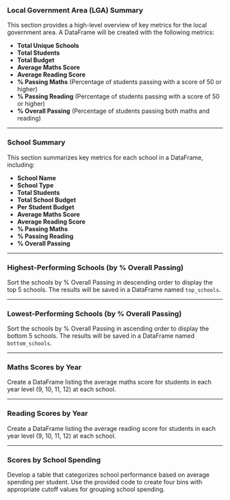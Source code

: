 ### Local Government Area (LGA) Summary

This section provides a high-level overview of key metrics for the local government area. A DataFrame will be created with the following metrics:

- **Total Unique Schools**
- **Total Students**
- **Total Budget**
- **Average Maths Score**
- **Average Reading Score**
- **% Passing Maths** (Percentage of students passing with a score of 50 or higher)
- **% Passing Reading** (Percentage of students passing with a score of 50 or higher)
- **% Overall Passing** (Percentage of students passing both maths and reading)

---

### School Summary

This section summarizes key metrics for each school in a DataFrame, including:

- **School Name**
- **School Type**
- **Total Students**
- **Total School Budget**
- **Per Student Budget**
- **Average Maths Score**
- **Average Reading Score**
- **% Passing Maths**
- **% Passing Reading**
- **% Overall Passing**

---

### Highest-Performing Schools (by % Overall Passing)

Sort the schools by % Overall Passing in descending order to display the top 5 schools. The results will be saved in a DataFrame named `top_schools`.

---

### Lowest-Performing Schools (by % Overall Passing)

Sort the schools by % Overall Passing in ascending order to display the bottom 5 schools. The results will be saved in a DataFrame named `bottom_schools`.

---

### Maths Scores by Year

Create a DataFrame listing the average maths score for students in each year level (9, 10, 11, 12) at each school.

---

### Reading Scores by Year

Create a DataFrame listing the average reading score for students in each year level (9, 10, 11, 12) at each school.

---

### Scores by School Spending

Develop a table that categorizes school performance based on average spending per student. Use the provided code to create four bins with appropriate cutoff values for grouping school spending.
